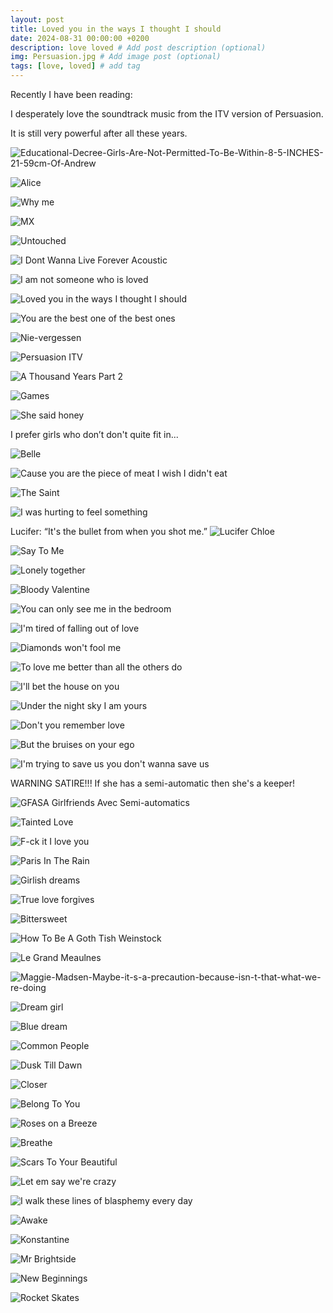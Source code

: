 ```yaml
---
layout: post
title: Loved you in the ways I thought I should
date: 2024-08-31 00:00:00 +0200
description: love loved # Add post description (optional)
img: Persuasion.jpg # Add image post (optional)
tags: [love, loved] # add tag
---
```


Recently I have been reading:

I desperately love the soundtrack music from the ITV version of Persuasion.

It is still very powerful after all these years.

![Educational-Decree-Girls-Are-Not-Permitted-To-Be-Within-8-5-INCHES-21-59cm-Of-Andrew]({{site.baseurl}}/assets/img/Educational-Decree-Girls-Are-Not-Permitted-To-Be-Within-8-5-INCHES-21-59cm-Of-Andrew-Google-Photos.png)

![Alice]({{site.baseurl}}/assets/img/alice.jpg)

![Why me]({{site.baseurl}}/assets/img/Why-me-Because-you-saw-me-when-I-was-invisible-The-Princess-Diaries.png)

![MX]({{site.baseurl}}/assets/img/You-re-so-sweet-Your-smile-your-p-and-your-bones-You-re-on-fire-You-move-me-like-music-with-your-style.png)

![Untouched]({{site.baseurl}}/assets/img/Untouched.png)

![I Dont Wanna Live Forever Acoustic]({{site.baseurl}}/assets/img/I-Don-t-Wanna-Live-Forever-Acoustic.png)

![I am not someone who is loved]({{site.baseurl}}/assets/img/I-am-not-someone-who-is-loved.jpg)

![Loved you in the ways I thought I should]({{site.baseurl}}/assets/img/Loved-you-in-the-only-way-I-knew-Loved-you-in-the-ways-I-thought-I-could.png)

![You are the best one of the best ones]({{site.baseurl}}/assets/img/You-are-the-best-one-of-the-best-ones.png)

![Nie-vergessen]({{site.baseurl}}/assets/img/Nie-vergessen.png)

![Persuasion ITV]({{site.baseurl}}/assets/img/Persuasion-ITV.png)

![A Thousand Years Part 2]({{site.baseurl}}/assets/img/A-Thousand-Years-Part-2.png)

![Games]({{site.baseurl}}/assets/img/Games.jpg)

![She said honey]({{site.baseurl}}/assets/img/She-said-honey-does-this-road-lead-anywhere-Cause-anywhere-is-fine-if-I-m-with-you.png)

I prefer girls who don’t don't quite fit in...

![Belle]({{site.baseurl}}/assets/img/Belle.png)

![Cause you are the piece of meat I wish I didn't eat]({{site.baseurl}}/assets/img/Cause-you-are-the-piece-of-meat-I-wish-I-didn-t-eat.jpg)

![The Saint]({{site.baseurl}}/assets/img/You-re-running-away-from-your-past-and-your-pain-And-yet-you-keep-it-so-close-to-you.png)

![I was hurting to feel something]({{site.baseurl}}/assets/img/The-troubled-times-All-those-years-I-was-hurting-to-feel-something-More-than-life.png)

Lucifer: “It's the bullet from when you shot me.”
![Lucifer Chloe]({{site.baseurl}}/assets/img/lucifer-chloe.jpg)

![Say To Me]({{site.baseurl}}/assets/img/Say-To-Me.png)

![Lonely together]({{site.baseurl}}/assets/img/Lonely-Together-Sofia-Karlberg-acoustic.png)

![Bloody Valentine]({{site.baseurl}}/assets/img/She-touched-me-it-s-permanent-I-m-callin-you-Girlfriend-what-the-f-You-ll-be-my-bloody-valentine-tonight.png)

![You can only see me in the bedroom]({{site.baseurl}}/assets/img/You-can-only-see-me-in-the-bedroom.png)

![I'm tired of falling out of love]({{site.baseurl}}/assets/img/I-m-tired-of-falling-out-of-love-I-m-tired-of-the-rise-and-fall.png)

![Diamonds won't fool me]({{site.baseurl}}/assets/img/Diamonds-won-t-fool-me-cause-I-m-too-far-gone.png)

![To love me better than all the others do]({{site.baseurl}}/assets/img/To-love-me-better-Than-all-the-others-do.png)

![I'll bet the house on you]({{site.baseurl}}/assets/img/I-ll-bet-the-house-on-you-am-I-lucky-or-not.png)

![Under the night sky I am yours]({{site.baseurl}}/assets/img/Under-the-night-sky-I-am-yours-Give-me-a-reason-to-love-you-to-love.png)

![Don't you remember love]({{site.baseurl}}/assets/img/Don-t-you-remember-love-Don-t-you-remember-anything.png)

![But the bruises on your ego]({{site.baseurl}}/assets/img/But-the-bruises-on-your-ego-make-you-go-wild-wild-wild-yeah.png)

![I'm trying to save us you don't wanna save us]({{site.baseurl}}/assets/img/I-m-trying-to-save-us-you-don-t-wanna-save-us.png)


WARNING SATIRE!!! If she has a semi-automatic then she's a keeper!

![GFASA Girlfriends Avec Semi-automatics]({{site.baseurl}}/assets/img/GFASA-Girlfriends-Avec-Semi-automatics.png)

![Tainted Love]({{site.baseurl}}/assets/img/The-love-we-share-seems-to-go-nowhere-This-tainted-love-you-ve-given-I-ll-give-you-all-a-boy-could-give-you.png)

![F-ck it I love you]({{site.baseurl}}/assets/img/F-ck-it-I-love-you-_-The-greatest-Official-Music-Video.png)

![Paris In The Rain]({{site.baseurl}}/assets/img/Girl-when-I-m-not-with-you-All-I-do-is-miss-you.png)

![Girlish dreams]({{site.baseurl}}/assets/img/rosemary-loves-a-blackberry-девичьи-грезы-girlish-dreams.png)

![True love forgives]({{site.baseurl}}/assets/img/Rosemary-Loves-A-Blackberry-True-love-forgives-truizm.png)

![Bittersweet]({{site.baseurl}}/assets/img/Your-arms-around-me-come-undone-Makes-my-heart-beat-like-a-drum.png)

![How To Be A Goth Tish Weinstock]({{site.baseurl}}/assets/img/How-To-Be-A-Goth-Tish-Weinstock.png)

![Le Grand Meaulnes]({{site.baseurl}}/assets/img/Le-Grand-Meaulnes.png)

![Maggie-Madsen-Maybe-it-s-a-precaution-because-isn-t-that-what-we-re-doing]({{site.baseurl}}/assets/img/Maggie-Madsen-Maybe-it-s-a-precaution-because-isn-t-that-what-we-re-doing-The-signal-pattern-is-learning-it-s-EVOLVING-on-its-own-and-you-need-to-move-past-Fourier-transforms-and-start-thinking-quantum-mechanics.png)

![Dream girl]({{site.baseurl}}/assets/img/Dream-girl.png)

![Blue dream]({{site.baseurl}}/assets/img/Don-t-wake-me-up-cause-I-m-in-love-with-all-that-you-are-You-make-me-see-the-truth-in-things-I-think-that-you-are.png)

![Common People]({{site.baseurl}}/assets/img/I-wanna-live-like-common-people-I-wanna-do-whatever-common-people-do-Wanna-sleep-with-common-people-I-wanna-sleep-with-common-people-like-you.png)

![Dusk Till Dawn]({{site.baseurl}}/assets/img/But-you-ll-never-be-alone-I-ll-be-with-you-from-dusk-till-dawn.png)

![Closer]({{site.baseurl}}/assets/img/Hey-I-was-doing-just-fine-before-I-met-you-I-drink-too-much-and-that-s-an-issue-but-I-m-okay.png)

![Belong To You]({{site.baseurl}}/assets/img/Sabrina-Claudio-Belong-To-You-ft-6lack.jpg)

![Roses on a Breeze]({{site.baseurl}}/assets/img/It-s-all-coming-back-It-s-coming-back-You-ll-always-be-the-love-of-my-life.png)

![Breathe]({{site.baseurl}}/assets/img/I-forget-to-when-I-m-with-you-When-I-see-you-I-forget-to-bre-e-athe-I-forget-to.png)

![Scars To Your Beautiful]({{site.baseurl}}/assets/img/There-s-a-hope-that-s-waiting-for-you-in-the-dark-You-should-know-you-re-beautiful-just-the-way-you-are-And-you-don-t-have-to-change-a-thing-the-world-could-change-its-heart.png)


![Let em say we're crazy]({{site.baseurl}}/assets/img/Let-em-say-we-re-crazy-I-don-t-care-about-that-Put-your-hand-in-my-hand-baby-don-t-ever-look-back-Let-the-world-around-us-just-fall-apart-Baby-we-can-make-it-if-we-re-heart-to-heart.png)


![I walk these lines of blasphemy every day]({{site.baseurl}}/assets/img/I-walk-these-lines-of-blasphemy-every-day-and-still-Like-a-bad-star-I-m-falling-faster-down-to-her-She-s-the-only-one-who-knows-what-it-is-to-burn.png)

![Awake]({{site.baseurl}}/assets/img/One-devotion-to-an-empty-moment-Can-you-stay-tonight-Silence-broken-with-words-unspoken-Now-she-s-on-her-knees.png)

![Konstantine]({{site.baseurl}}/assets/img/My-Konstantine-came-walking-down-the-stairs-And-all-that-I-could-do-is-touch-her-long-blonde-hair.png)

![Mr Brightside]({{site.baseurl}}/assets/img/It-started-out-with-a-kiss-how-did-it-end-up-like-this-It-was-only-a-kiss-it-was-only-a-kiss.png)

![New Beginnings]({{site.baseurl}}/assets/img/Hand-me-downs-and-photographs-spread-across-the-floor-A-broken-record-spins-in-circles-she-can-t-listen-anymore.png)

![Rocket Skates]({{site.baseurl}}/assets/img/You-re-red-soaking-wet-I-m-right-next-to-you.png)
